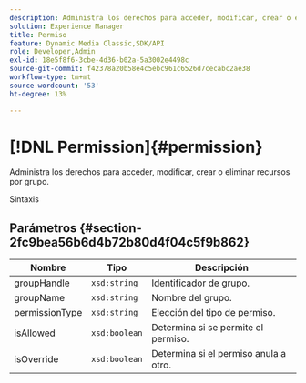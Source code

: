 ```yaml
---
description: Administra los derechos para acceder, modificar, crear o eliminar recursos por grupo.
solution: Experience Manager
title: Permiso
feature: Dynamic Media Classic,SDK/API
role: Developer,Admin
exl-id: 18e5f8f6-3cbe-4d36-b02a-5a3002e4498c
source-git-commit: f42378a20b58e4c5ebc961c6526d7cecabc2ae38
workflow-type: tm+mt
source-wordcount: '53'
ht-degree: 13%

---
```


# [!DNL Permission]{#permission}

Administra los derechos para acceder, modificar, crear o eliminar recursos por grupo.

Sintaxis

## Parámetros {#section-2fc9bea56b6d4b72b80d4f04c5f9b862}

| Nombre | Tipo | Descripción |
|---|---|---|
| groupHandle | `xsd:string` | Identificador de grupo. |
| groupName | `xsd:string` | Nombre del grupo. |
| permissionType | `xsd:string` | Elección del tipo de permiso. |
| isAllowed | `xsd:boolean` | Determina si se permite el permiso. |
| isOverride | `xsd:boolean` | Determina si el permiso anula a otro. |
